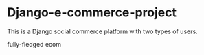 # Django-e-commerce-project

This is a Django social commerce platform with two types of users. 

fully-fledged ecom 
